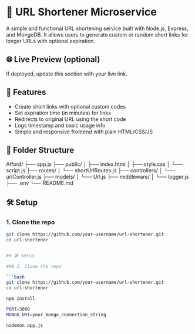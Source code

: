 # 🔗 URL Shortener Microservice

A simple and functional URL shortening service built with Node.js, Express, and MongoDB. It allows users to generate custom or random short links for longer URLs with optional expiration.

## 🌐 Live Preview (optional)

If deployed, update this section with your live link.

## 🚀 Features

- Create short links with optional custom codes
- Set expiration time (in minutes) for links
- Redirects to original URL using the short code
- Logs timestamp and basic usage info
- Simple and responsive frontend with plain HTML/CSS/JS

## 📁 Folder Structure

Afford/ ├── app.js ├── public/ │ ├── index.html │ ├── style.css │ └── script.js ├── 
routes/ │ └── shortUrlRoutes.js ├── controllers/ │ └── urlController.js ├── models/ │ └──
Url.js ├── middleware/ │ └── logger.js ├── .env └── README.md


## 🛠 Setup

### 1. Clone the repo

```bash
git clone https://github.com/your-username/url-shortener.git
cd url-shortener


## 🛠 Setup

### 1. Clone the repo

```bash
git clone https://github.com/your-username/url-shortener.git
cd url-shortener

npm install

PORT=3000
MONGO_URI=your_mongo_connection_string

nodemon app.js
